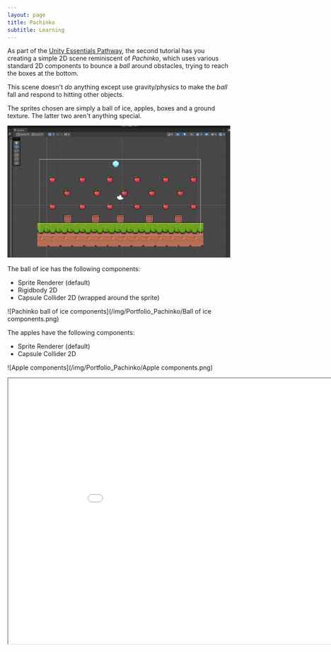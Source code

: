 ```yaml
---
layout: page
title: Pachinko
subtitle: Learning
---
```


As part of the [Unity Essentials Pathway](https://learn.unity.com/pathway/unity-essentials), the second tutorial has you creating a simple 2D scene reminiscent of *Pachinko*, which uses various standard 2D components to bounce a *ball* around obstacles, trying to reach the boxes at the bottom.

This scene doesn't *do* anything except use gravity/physics to make the *ball* fall and respond to hitting other objects.

The sprites chosen are simply a ball of ice, apples, boxes and a ground texture. The latter two aren't anything special.

![Unity Pachinko Scene](/img/Portfolio_Pachinko/Scene.png)

The ball of ice has the following components:

- Sprite Renderer (default)
- Rigidbody 2D
- Capsule Collider 2D (wrapped around the sprite)

![Pachinko ball of ice components](/img/Portfolio_Pachinko/Ball of ice components.png)

The apples have the following components:

- Sprite Renderer (default)
- Capsule Collider 2D

![Apple components](/img/Portfolio_Pachinko/Apple components.png)

<div>
  <iframe id="Pachinko"
      title="Pachinko"
      width="960"
      height="600"
      src="/Builds/PachinkoScene/index.html">
  </iframe>
</div>
